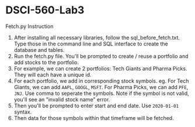# DSCI-560-Lab3

Fetch.py Instruction
1. After installing all necessary libraries, follow the sql_before_fetch.txt. Type those in the command line and SQL interface to create the database and tables. 
2. Run the fetch.py file. You'll be prompted to create / reuse a portfolio and add stocks to the portfolio.
3. For example, we can create 2 portfolios: Tech Giants and Pharma Picks. They will each have a unique id.
4. For each portfolio, we add in corresponding stock symbols. eg. For Tech Giants, we can add `AAPL`, `GOOGL`, `MSFT`. For Pharma Picks, we can add `PFE`, `JNJ`. Use comma to seperate the symbols. Note if the symbol is not valid, you'll see an "invalid stock name" error.
5. Then you'll be prompted to enter start and end date. Use `2020-01-01` syntax.
6. Then data for those symbols within that timeframe will be fetched.